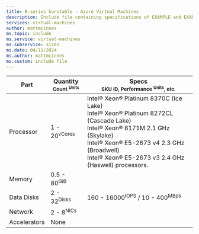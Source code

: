 ```yaml
---
title: B-series burstable - Azure Virtual Machines
description: Include file containing specifications of EXAMPLE and EXAMPLE-series VM sizes.
services: virtual-machines
author: mattmcinnes
ms.topic: include
ms.service: virtual-machines
ms.subservice: sizes
ms.date: 04/11/2024
ms.author: mattmcinnes
ms.custom: include file
---
```

| Part | Quantity <br><sup>Count <sup>Units | Specs <br><sup>SKU ID, Performance <sup>Units</sup>, etc.  |
|---|---|---|
| Processor        | 1 - 20<sup>vCores    | Intel® Xeon® Platinum 8370C (Ice Lake)<br> Intel® Xeon® Platinum 8272CL (Cascade Lake)<br> Intel® Xeon® 8171M 2.1 GHz (Skylake)<br> Intel® Xeon® E5-2673 v4 2.3 GHz (Broadwell)<br> Intel® Xeon® E5-2673 v3 2.4 GHz (Haswell) processors.             |
| Memory           | 0.5 - 80<sup>GiB     |                                                 |
| Data Disks       | 2 - 32<sup>Disks     | 160 - 16000<sup>IOPS</sup> / 10 - 400<sup>MBps  |
| Network          | 2 - 8<sup>NICs       |                                                 |
| Accelerators     | None                 |                                                 |